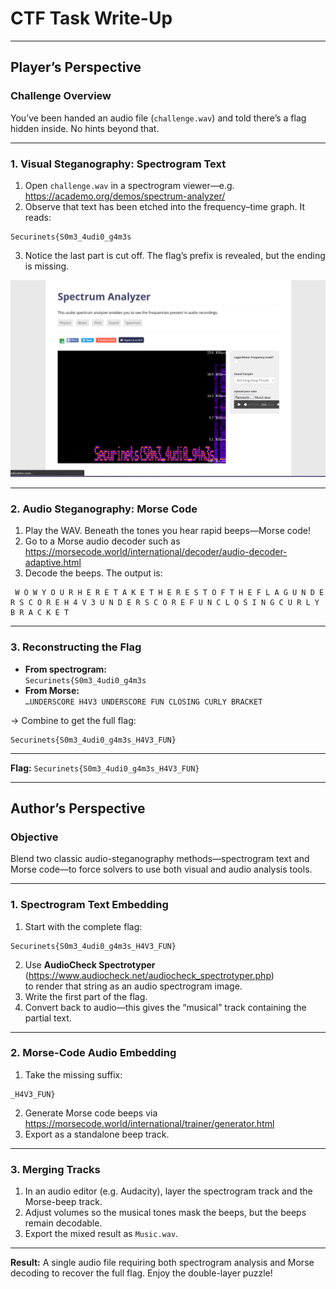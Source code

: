 # CTF Task Write-Up

---

## Player’s Perspective

### Challenge Overview
You’ve been handed an audio file (`challenge.wav`) and told there’s a flag hidden inside. No hints beyond that.

---

### 1. Visual Steganography: Spectrogram Text
1. Open `challenge.wav` in a spectrogram viewer—e.g.  
   https://academo.org/demos/spectrum-analyzer/  
2. Observe that text has been etched into the frequency–time graph. It reads:  
```
Securinets{S0m3_4udi0_g4m3s
```
3. Notice the last part is cut off. The flag’s prefix is revealed, but the ending is missing.

![Specto Screenshot](../assets/image1.png)

---

### 2. Audio Steganography: Morse Code
1. Play the WAV. Beneath the tones you hear rapid beeps—Morse code!  
2. Go to a Morse audio decoder such as  
https://morsecode.world/international/decoder/audio-decoder-adaptive.html  
3. Decode the beeps. The output is:  
```
 W O W Y O U R H E R E T A K E T H E R E S T O F T H E F L A G U N D E R S C O R E H 4 V 3 U N D E R S C O R E F U N C L O S I N G C U R L Y B R A C K E T
```

---

### 3. Reconstructing the Flag
- **From spectrogram:**  
`Securinets{S0m3_4udi0_g4m3s`  
- **From Morse:**  
`…UNDERSCORE H4V3 UNDERSCORE FUN CLOSING CURLY BRACKET`

→ Combine to get the full flag:

```
Securinets{S0m3_4udi0_g4m3s_H4V3_FUN}
```


---

**Flag:** `Securinets{S0m3_4udi0_g4m3s_H4V3_FUN}`

---

## Author’s Perspective

### Objective
Blend two classic audio-steganography methods—spectrogram text and Morse code—to force solvers to use both visual and audio analysis tools.

---

### 1. Spectrogram Text Embedding
1. Start with the complete flag:  
```
Securinets{S0m3_4udi0_g4m3s_H4V3_FUN}
```
2. Use **AudioCheck Spectrotyper**  
(https://www.audiocheck.net/audiocheck_spectrotyper.php)  
to render that string as an audio spectrogram image.
3. Write the first part of the flag.
4. Convert back to audio—this gives the “musical” track containing the partial text.

---

### 2. Morse-Code Audio Embedding
1. Take the missing suffix:  
```
_H4V3_FUN}
```
2. Generate Morse code beeps via  
https://morsecode.world/international/trainer/generator.html  
3. Export as a standalone beep track.

---

### 3. Merging Tracks
1. In an audio editor (e.g. Audacity), layer the spectrogram track and the Morse-beep track.  
2. Adjust volumes so the musical tones mask the beeps, but the beeps remain decodable.  
3. Export the mixed result as `Music.wav`.

---

**Result:** A single audio file requiring both spectrogram analysis and Morse decoding to recover the full flag. Enjoy the double-layer puzzle!
